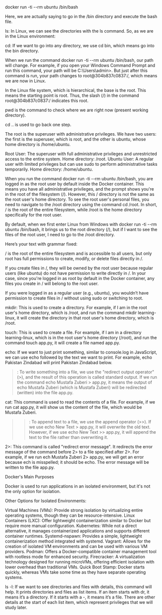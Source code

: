 docker run -ti --rm ubuntu /bin/bash

Here, we are actually saying to go in the /bin directory and execute the bash file.

ls: In Linux, we can see the directories with the ls command. So, as we are in the Linux environment:

cd: If we want to go into any directory, we use cd bin, which means go into the bin directory.

When we run the command docker run -ti --rm ubuntu /bin/bash, our path will change. For example, if you open your Windows Command Prompt and run this command, your path will be C:\Users\admin>. But just after this command is run, your path changes to root@304b837c0837:/, which means we are now in Linux.

In the Linux file system, which is hierarchical, the base is the root. This means the starting point is root. Thus, the slash (/) in the command root@304b837c0837:/ indicates this root.

pwd is the command to check where we are right now (present working directory).

cd .. is used to go back one step.

The root is the superuser with administrative privileges. We have two users: the first is the superuser, which is root, and the other is ubuntu, whose home directory is /home/ubuntu.

Root User: The superuser with full administrative privileges and unrestricted access to the entire system. Home directory: /root.
Ubuntu User: A regular user with limited privileges but can use sudo to perform administrative tasks temporarily. Home directory: /home/ubuntu.

When you run the command docker run -ti --rm ubuntu /bin/bash, you are logged in as the root user by default inside the Docker container. This means you have all administrative privileges, and the prompt shows you're in the root of the filesystem (/). However, this / directory is not the same as the root user's home directory. To see the root user's personal files, you need to navigate to the /root directory using the command cd /root. In short, / is the root of the entire filesystem, while /root is the home directory specifically for the root user.

By default, when we first enter Linux from Windows with docker run -ti --rm ubuntu /bin/bash, it brings us to the root directory (/), but if I want to see the files of the root user, I need to go to the /root directory.

Here’s your text with grammar fixed:

/ is the root of the entire filesystem and is accessible to all users, but only root has full permissions to create, modify, or delete files directly in /.

If you create files in /, they will be owned by the root user because regular users (like ubuntu) do not have permission to write directly in /. In your case, since you're logged in as root by default in the Docker container, any files you create in / will belong to the root user.

If you were logged in as a regular user (e.g., ubuntu), you wouldn’t have permission to create files in / without using sudo or switching to root.

mkdir: This is used to create a directory. For example, if I am in the root user's home directory, which is /root, and run the command mkdir learning-linux, it will create the directory in that root user's home directory, which is /root.

touch: This is used to create a file. For example, if I am in a directory learning-linux, which is in the root user's home directory (/root), and run the command touch app.py, it will create a file named app.py.

echo: If we want to just print something, similar to console.log in JavaScript, we can use echo followed by the text we want to print. For example, echo Pakistan Zindabad will print Pakistan Zindabad below.

> : To write something into a file, we use the "redirect output operator" (>), and the result of this operation is called standard output. If we run the command echo Mustafa Zuberi > app.py, it means the output of echo Mustafa Zuberi (which is Mustafa Zuberi) will be redirected (written) into the file app.py.

cat: This command is used to read the contents of a file. For example, if we run cat app.py, it will show us the content of the file, which would be Mustafa Zuberi.

> > : To append text to a file, we use the append operator (>>). If we use echo New Text > app.py, it will overwrite the old text. However, if we use echo New Text >> app.py, it will append the text to the file rather than overwriting it.

2>: This command is called "redirect error message". It redirects the error message of the command before 2> to a file specified after 2>. For example, if we run ech Mustafa Zuberi 2> app.py, we will get an error because ech is misspelled; it should be echo. The error message will be written to the file app.py.

Docker's Main Purposes

Docker is used to run applications in an isolated environment, but it's not the only option for isolation.

Other Options for Isolated Environments:

Virtual Machines (VMs): Provide strong isolation by virtualizing entire operating systems, though they can be resource-intensive.
Linux Containers (LXC): Offer lightweight containerization similar to Docker but require more manual configuration.
Kubernetes: While not a direct alternative, it manages containerized applications and supports different container runtimes.
Systemd-nspawn: Provides a simple, lightweight containerization method integrated with systemd.
Vagrant: Allows for the creation of isolated VM environments and can be used with various VM providers.
Podman: Offers a Docker-compatible container management tool with rootless mode for enhanced security.
Firecracker: A virtualization technology designed for running microVMs, offering efficient isolation with lower overhead than traditional VMs.
Quick Boot Stamp: Docker starts quickly, whereas VMs take some time as they have separate operating systems.

ls -l: If we want to see directories and files with details, this command will help. It prints directories and files as list items. If an item starts with dr, it means it’s a directory. If it starts with a -, it means it’s a file. There are other details at the start of each list item, which represent privileges that we will study later.
